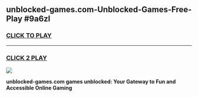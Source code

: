
## unblocked-games.com-Unblocked-Games-Free-Play #9a6zl
<h3>
<a href="https://us.freeplayer.one?title=unblocked-games.com&ref=9M">CLICK TO PLAY</a></h3>
<hr>

<h3>
<a href="https://us.freeplayer.one?title=unblocked-games.com&ref=9M">CLICK 2 PLAY</a>
  
</h3>

<a href="https://us.freeplayer.one?title=unblocked-games.com&ref=9M"><img src="https://clearcache.store/games.png"></a>


**unblocked-games.com games unblocked: Your Gateway to Fun and Accessible Online Gaming**
